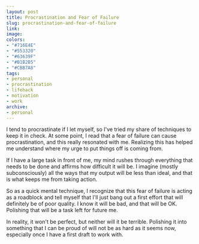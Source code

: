 ```yaml
---
layout: post
title: Procrastination and Fear of Failure
slug: procrastination-and-fear-of-failure
link: 
image: 
colors:
- "#716E4E"
- "#553320"
- "#63639F"
- "#B1B2B5"
- "#CBB7A8"
tags:
- personal
- procrastination
- lifehack
- motivation
- work
archive:
- personal
---
```


I tend to procrastinate if I let myself, so I've tried my share of techniques to keep it in check. At some point, I read that a fear of failure can cause procrastination, and this really resonated with me. Realizing this has helped me understand where my urge to put things off is coming from.

If I have a large task in front of me, my mind rushes through everything that needs to be done and affirms how difficult it will be. I imagine (mostly subconsciously) all the ways that my output will be less than ideal, and that is what keeps me from taking action.

So as a quick mental technique, I recognize that this fear of failure is acting as a roadblock and tell myself that I'll just bang out a first effort that will definitely be of poor quality. I know it will be bad, and that will be OK. Polishing that will be a task left for future me.

In reality, it won't be perfect, but neither will it be terrible. Polishing it into something that I can be proud of will not be as hard as it seems now, especially once I have a first draft to work with.

